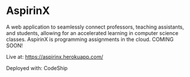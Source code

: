 # AspirinX

A web application to seamlessly connect professors, teaching assistants, and students, allowing for an accelerated learning in computer science classes. AspirinX is programming assignments in the cloud. COMING SOON!

Live at: https://aspirinx.herokuapp.com/

Deployed with: CodeShip
